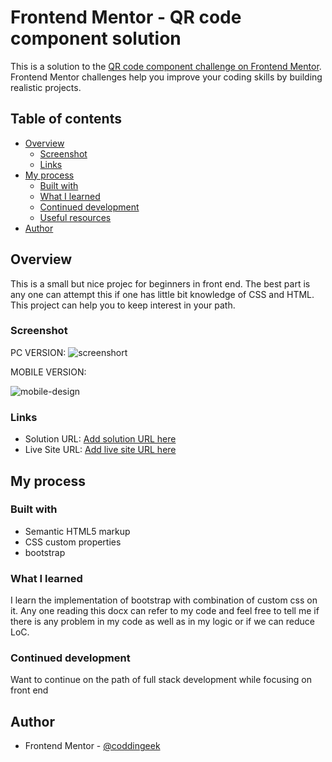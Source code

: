 # Frontend Mentor - QR code component solution

This is a solution to the [QR code component challenge on Frontend Mentor](https://www.frontendmentor.io/challenges/qr-code-component-iux_sIO_H). Frontend Mentor challenges help you improve your coding skills by building realistic projects. 

## Table of contents

- [Overview](#overview)
  - [Screenshot](#screenshot)
  - [Links](#links)
- [My process](#my-process)
  - [Built with](#built-with)
  - [What I learned](#what-i-learned)
  - [Continued development](#continued-development)
  - [Useful resources](#useful-resources)
- [Author](#author)

## Overview
This is a small but nice projec for beginners in front end. The best part is any one can attempt this if one has little bit knowledge of CSS and HTML. This project can help you to keep interest in your path.

### Screenshot
PC VERSION:
![screenshort](https://user-images.githubusercontent.com/116735473/198045575-dba437fb-4e94-46f4-9128-b34e18871243.jpg)

MOBILE VERSION:





![mobile-design](https://user-images.githubusercontent.com/116735473/198045652-ee45d9b4-a2d6-43dc-af89-7d2e8d9544dd.jpg)


### Links

- Solution URL: [Add solution URL here](https://your-solution-url.com)
- Live Site URL: [Add live site URL here](https://your-live-site-url.com)

## My process

### Built with

- Semantic HTML5 markup
- CSS custom properties
- bootstrap


### What I learned
I learn the implementation of bootstrap with combination of custom css on it.
Any one reading this docx can refer to my code and feel free to tell me if there is any problem in my code as well as in my logic or if we can reduce LoC.

### Continued development
 Want to continue on the path of full stack development while focusing on front end


## Author
- Frontend Mentor - [@coddingeek](https://www.frontendmentor.io/profile/coddingeek)
